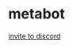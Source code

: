 # metabot

[invite to discord](https://discord.com/api/oauth2/authorize?client_id=923482327269650512&permissions=0&scope=bot%20applications.commands)
